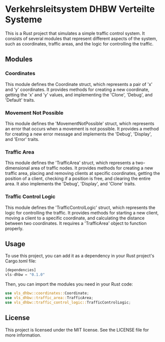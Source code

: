 # Verkehrsleitsystem DHBW Verteilte Systeme

This is a Rust project that simulates a simple traffic control system. It consists of several modules that represent different aspects of the system, such as coordinates, traffic areas, and the logic for controlling the traffic.

## Modules

### Coordinates

This module defines the Coordinate struct, which represents a pair of 'x' and 'y' coordinates. It provides methods for creating a new coordinate, getting the 'x' and 'y' values, and implementing the 'Clone', 'Debug', and 'Default' traits.

### Movement Not Possible

This module defines the 'MovementNotPossible' struct, which represents an error that occurs when a movement is not possible. It provides a method for creating a new error message and implements the 'Debug', 'Display', and 'Error' traits.

### Traffic Area

This module defines the 'TrafficArea' struct, which represents a two-dimensional area of traffic nodes. It provides methods for creating a new traffic area, placing and removing clients at specific coordinates, getting the position of a client, checking if a position is free, and clearing the entire area. It also implements the 'Debug', 'Display', and 'Clone' traits.

### Traffic Control Logic

This module defines the 'TrafficControlLogic' struct, which represents the logic for controlling the traffic. It provides methods for starting a new client, moving a client to a specific coordinate, and calculating the distance between two coordinates. It requires a 'TrafficArea' object to function properly.

## Usage

To use this project, you can add it as a dependency in your Rust project's Cargo.toml file:

```rust
[dependencies]
vls-dhbw = "0.1.0"
```

Then, you can import the modules you need in your Rust code:

```rust
use vls_dhbw::coordinates::Coordinate;
use vls_dhbw::traffic_area::TrafficArea;
use vls_dhbw::traffic_control_logic::TrafficControlLogic;
```

## License

This project is licensed under the MIT license. See the LICENSE file for more information.